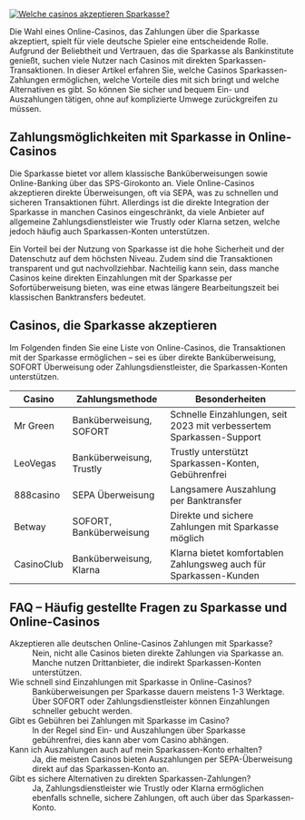 [![Welche casinos akzeptieren Sparkasse?](https://123-caf.pages.dev/gitsignup.png)](https://vrmoo.ru/Bt82HjjY)

<p>Die Wahl eines Online-Casinos, das Zahlungen über die Sparkasse akzeptiert, spielt für viele deutsche Spieler eine entscheidende Rolle. Aufgrund der Beliebtheit und Vertrauen, das die Sparkasse als Bankinstitute genießt, suchen viele Nutzer nach Casinos mit direkten Sparkassen-Transaktionen. In dieser Artikel erfahren Sie, welche Casinos Sparkassen-Zahlungen ermöglichen, welche Vorteile dies mit sich bringt und welche Alternativen es gibt. So können Sie sicher und bequem Ein- und Auszahlungen tätigen, ohne auf komplizierte Umwege zurückgreifen zu müssen.</p>  <h2>Zahlungsmöglichkeiten mit Sparkasse in Online-Casinos</h2> <p>Die Sparkasse bietet vor allem klassische Banküberweisungen sowie Online-Banking über das SPS-Girokonto an. Viele Online-Casinos akzeptieren direkte Überweisungen, oft via SEPA, was zu schnellen und sicheren Transaktionen führt. Allerdings ist die direkte Integration der Sparkasse in manchen Casinos eingeschränkt, da viele Anbieter auf allgemeine Zahlungsdienstleister wie Trustly oder Klarna setzen, welche jedoch häufig auch Sparkassen-Konten unterstützen.</p> <p>Ein Vorteil bei der Nutzung von Sparkasse ist die hohe Sicherheit und der Datenschutz auf dem höchsten Niveau. Zudem sind die Transaktionen transparent und gut nachvollziehbar. Nachteilig kann sein, dass manche Casinos keine direkten Einzahlungen mit der Sparkasse per Sofortüberweisung bieten, was eine etwas längere Bearbeitungszeit bei klassischen Banktransfers bedeutet.</p>  <h2>Casinos, die Sparkasse akzeptieren</h2> <p>Im Folgenden finden Sie eine Liste von Online-Casinos, die Transaktionen mit der Sparkasse ermöglichen – sei es über direkte Banküberweisung, SOFORT Überweisung oder Zahlungsdienstleister, die Sparkassen-Konten unterstützen.</p>  <table>   <thead>     <tr>       <th>Casino</th>       <th>Zahlungsmethode</th>       <th>Besonderheiten</th>     </tr>   </thead>   <tbody>     <tr>       <td>Mr Green</td>       <td>Banküberweisung, SOFORT</td>       <td>Schnelle Einzahlungen, seit 2023 mit verbessertem Sparkassen-Support</td>     </tr>     <tr>       <td>LeoVegas</td>       <td>Banküberweisung, Trustly</td>       <td>Trustly unterstützt Sparkassen-Konten, Gebührenfrei</td>     </tr>     <tr>       <td>888casino</td>       <td>SEPA Überweisung</td>       <td>Langsamere Auszahlung per Banktransfer</td>     </tr>     <tr>       <td>Betway</td>       <td>SOFORT, Banküberweisung</td>       <td>Direkte und sichere Zahlungen mit Sparkasse möglich</td>     </tr>     <tr>       <td>CasinoClub</td>       <td>Banküberweisung, Klarna</td>       <td>Klarna bietet komfortablen Zahlungsweg auch für Sparkassen-Kunden</td>     </tr>   </tbody> </table>  <h2>FAQ – Häufig gestellte Fragen zu Sparkasse und Online-Casinos</h2> <dl>   <dt>Akzeptieren alle deutschen Online-Casinos Zahlungen mit Sparkasse?</dt>   <dd>Nein, nicht alle Casinos bieten direkte Zahlungen via Sparkasse an. Manche nutzen Drittanbieter, die indirekt Sparkassen-Konten unterstützen.</dd>    <dt>Wie schnell sind Einzahlungen mit Sparkasse in Online-Casinos?</dt>   <dd>Banküberweisungen per Sparkasse dauern meistens 1-3 Werktage. Über SOFORT oder Zahlungsdienstleister können Einzahlungen schneller gebucht werden.</dd>    <dt>Gibt es Gebühren bei Zahlungen mit Sparkasse im Casino?</dt>   <dd>In der Regel sind Ein- und Auszahlungen über Sparkasse gebührenfrei, dies kann aber vom Casino abhängen.</dd>    <dt>Kann ich Auszahlungen auch auf mein Sparkassen-Konto erhalten?</dt>   <dd>Ja, die meisten Casinos bieten Auszahlungen per SEPA-Überweisung direkt auf das Sparkassen-Konto an.</dd>    <dt>Gibt es sichere Alternativen zu direkten Sparkassen-Zahlungen?</dt>   <dd>Ja, Zahlungsdienstleister wie Trustly oder Klarna ermöglichen ebenfalls schnelle, sichere Zahlungen, oft auch über das Sparkassen-Konto.</dd> </dl>